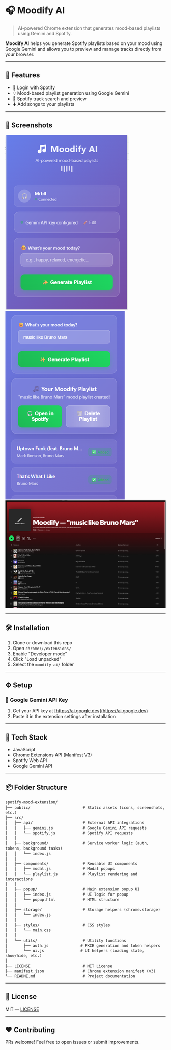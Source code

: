 # 🎧 Moodify AI

> AI-powered Chrome extension that generates mood-based playlists using Gemini and Spotify.

**Moodify AI** helps you generate Spotify playlists based on your mood using Google Gemini and allows you to preview and manage tracks directly from your browser.

---

## 🚀 Features

- 🔐 Login with Spotify
- 💡 Mood-based playlist generation using Google Gemini
- 🔎 Spotify track search and preview
- ➕ Add songs to your playlists

---

## 📸 Screenshots

![screenshot1](./public/screenshot1.png)
![screenshot2](./public/screenshot2.png)
![screenshot3](./public/screenshot3.png)

---

## 🛠 Installation

1. Clone or download this repo
2. Open `chrome://extensions/`
3. Enable "Developer mode"
4. Click "Load unpacked"
5. Select the `moodify-ai/` folder

---

## ⚙️ Setup

### 🔑 Google Gemini API Key

1. Get your API key at [https://ai.google.dev](https://ai.google.dev)
2. Paste it in the extension settings after installation

---

## 🧩 Tech Stack

- JavaScript
- Chrome Extensions API (Manifest V3)
- Spotify Web API
- Google Gemini API

---

## 📦 Folder Structure

```text
spotify-mood-extension/
├── public/                       # Static assets (icons, screenshots, etc.)
├── src/
│   ├── api/                      # External API integrations
│   │   ├── gemini.js             # Google Gemini API requests
│   │   └── spotify.js            # Spotify API requests
│   │
│   ├── background/               # Service worker logic (auth, tokens, background tasks)
│   │   └── index.js
│   │
│   ├── components/               # Reusable UI components
│   │   ├── modal.js              # Modal popups
│   │   └── playlist.js           # Playlist rendering and interactions
│   │
│   ├── popup/                    # Main extension popup UI
│   │   ├── index.js              # UI logic for popup
│   │   └── popup.html            # HTML structure
│   │
│   ├── storage/                  # Storage helpers (chrome.storage)
│   │   └── index.js
│   │
│   ├── styles/                   # CSS styles
│   │   └── main.css
│   │
│   └── utils/                    # Utility functions
│       ├── auth.js              # PKCE generation and token helpers
│       └── ui.js                # UI helpers (loading state, show/hide, etc.)
│
├── LICENSE                       # MIT License
├── manifest.json                 # Chrome extension manifest (v3)
└── README.md                     # Project documentation
```

---

## 📄 License

MIT — [LICENSE](./LICENSE)

---

## ❤️ Contributing

PRs welcome! Feel free to open issues or submit improvements.
